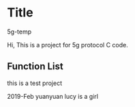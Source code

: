 # Title
5g-temp

Hi, This is a project for 5g protocol C code.

## Function List
this is a test project

2019-Feb
yuanyuan lucy is a girl
